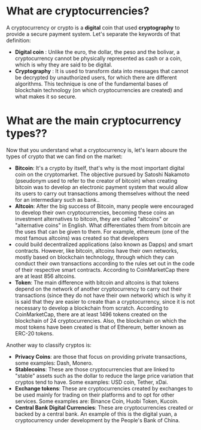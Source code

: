 # What are cryptocurrencies?
A cryptocurrency or crypto is a **digital** coin that used **cryptography** to provide a secure payment system. Let's separate the keywords of that definition:

  * **Digital coin** : Unlike the euro, the dollar, the peso and the bolivar, a cryptocurrency cannot be physically represented as cash or a coin, which is why they are said to be digital.
  * **Cryptography** : It is used to transform data into messages that cannot be decrypted by unauthorized users, for which there are different algorithms. This technique is one of the fundamental bases of blockchain technology (on which cryptocurrencies are created) and what makes it so secure.

 
 
# What are the main cryptocurrency types??
Now that you understand what a cryptocurrency is, let's learn aboure the types of crypto that we can find on the market:
  
  * **Bitcoin**: It's a crypto by itself, that's why is the most important digital coin on the cryptomarket. The objective pursued by Satoshi Nakamoto (pseudonym used to refer to the creator of bitcoin) when creating bitcoin was to develop an electronic payment system that would allow its users to carry out transactions among themselves without the need for an intermediary such as bank..
  * **Altcoin**: After the big success of Bitcoin, many people were encouraged to develop their own cryptocurrencies, becoming these coins an investment alternatives to bitcoin, they are called "altcoins" or "alternative coins" in English. What differentiates them from bitcoin are the uses that can be given to them. For example, ethereum (one of the most famous altcoins) was created so that developers 
  * could build decentralized applications (also known as Dapps) and smart contracts. However, like bitcoin, altcoins have their own networks, mostly based on blockchain technology, through which they can conduct their own transactions according to the rules set out in the code of their respective smart contracts. According to CoinMarketCap there are at least 856 altcoins.
  *  **Token**: The main difference with bitcoin and altcoins is that tokens depend on the network of another cryptocurrency to carry out their transactions (since they do not have their own network) which is why it is said that they are easier to create than a cryptocurrency, since it is not necessary to develop a blockchain from scratch. According to CoinMarketCap, there are at least 1496 tokens created on the blockchain of 24 cryptocurrencies. 
   Also, the blockchain on which the most tokens have been created is that of Ethereum, better known as ERC-20 tokens.
   
   
   Another way to classify cryptos is:
  * **Privacy Coins**: are those that focus on providing private transactions, some examples: Dash, Monero.
  * **Stablecoins**: These are those cryptocurrencies that are linked to "stable" assets such as the dollar to reduce the large price variation that cryptos tend to have. 
   Some examples: USD coin, Tether, xDai.
  * **Exchange tokens**: These are cryptocurrencies created by exchanges to be used mainly for trading on their platforms and to opt for other services. Some examples are: Binance Coin, Huobi Token, Kucoin. 
  * **Central Bank Digital Currencies**: These are cryptocurrencies created or backed by a central bank. An example of this is the digital yuan, a cryptocurrency under development by the People's Bank of China.
